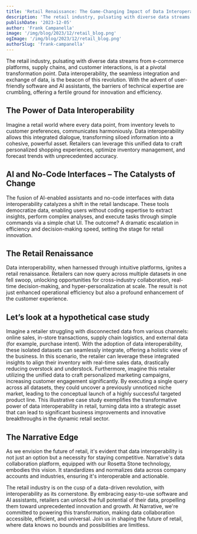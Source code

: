```yaml
---
title: 'Retail Renaissance: The Game-Changing Impact of Data Interoperability'
description: 'The retail industry, pulsating with diverse data streams from e-commerce platforms, supply chains, and customer interactions, is at a pivotal transformation point.'
publishDate: '2023-12-05'
author: 'Frank Campanella'
image: '/img/blog/2023/12/retail_blog.png'
ogImage: '/img/blog/2023/12/retail_blog.png'
authorSlug: 'frank-campanella'
---
```


The retail industry, pulsating with diverse data streams from e-commerce platforms, supply chains, and customer interactions, is at a pivotal transformation point. Data interoperability, the seamless integration and exchange of data, is the beacon of this revolution. With the advent of user-friendly software and AI assistants, the barriers of technical expertise are crumbling, offering a fertile ground for innovation and efficiency.
<!--more--> 

## The Power of Data Interoperability

Imagine a retail world where every data point, from inventory levels to customer preferences, communicates harmoniously. Data interoperability allows this integrated dialogue, transforming siloed information into a cohesive, powerful asset. Retailers can leverage this unified data to craft personalized shopping experiences, optimize inventory management, and forecast trends with unprecedented accuracy.

## AI and No-Code Interfaces – The Catalysts of Change
The fusion of AI-enabled assistants and no-code interfaces with data interoperability catalyzes a shift in the retail landscape. These tools democratize data, enabling users without coding expertise to extract insights, perform complex analyses, and execute tasks through simple commands via a simple chat UI. The outcome? A dramatic escalation in efficiency and decision-making speed, setting the stage for retail innovation.

## The Retail Renaissance
Data interoperability, when harnessed through intuitive platforms, ignites a retail renaissance. Retailers can now query across multiple datasets in one fell swoop, unlocking opportunities for cross-industry collaboration, real-time decision-making, and hyper-personalization at scale. The result is not just enhanced operational efficiency but also a profound enhancement of the customer experience.

## Let’s look at a hypothetical case study
Imagine a retailer struggling with disconnected data from various channels: online sales, in-store transactions, supply chain logistics, and external data (for example, purchase intent). With the adoption of data interoperability, these isolated datasets can seamlessly integrate, offering a holistic view of the business. In this scenario, the retailer can leverage these integrated insights to align their inventory with real-time sales data, drastically reducing overstock and understock. Furthermore, imagine this retailer utilizing the unified data to craft personalized marketing campaigns, increasing customer engagement significantly. By executing a single query across all datasets, they could uncover a previously unnoticed niche market, leading to the conceptual launch of a highly successful targeted product line. This illustrative case study exemplifies the transformative power of data interoperability in retail, turning data into a strategic asset that can lead to significant business improvements and innovative breakthroughs in the dynamic retail sector.

## The Narrative Edge
As we envision the future of retail, it's evident that data interoperability is not just an option but a necessity for staying competitive. Narrative's data collaboration platform, equipped with our Rosetta Stone technology, embodies this vision. It standardizes and normalizes data across company accounts and industries, ensuring it's interoperable and actionable.

The retail industry is on the cusp of a data-driven revolution, with interoperability as its cornerstone. By embracing easy-to-use software and AI assistants, retailers can unlock the full potential of their data, propelling them toward unprecedented innovation and growth. At Narrative, we're committed to powering this transformation, making data collaboration accessible, efficient, and universal. Join us in shaping the future of retail, where data knows no bounds and possibilities are limitless.